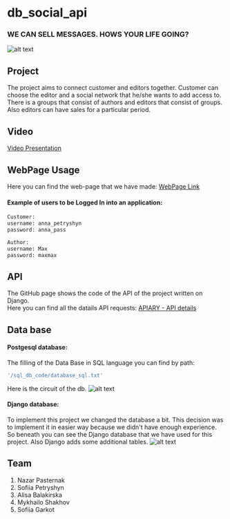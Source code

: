 # db_social_api

### WE CAN SELL MESSAGES. HOWS YOUR LIFE GOING?
![alt text](https://pics.me.me/when-they-ask-you-hows-your-life-going-32408090.png) 


## Project
The project aims to connect customer and editors together. Customer can choose the editor and a social network that he/she wants to add access to.
There is a groups that consist of authors and editors that consist of groups.
Also editors can have sales for a particular period.

## Video

[Video Presentation](https://drive.google.com/drive/folders/1E943nK9W2DV0yIfF5_2_EdXRXyH11Csx?usp=sharing)

## WebPage Usage
Here you can find the web-page that we have made: [WebPage Link](https://priceless-nobel-1c7878.netlify.app/)
#### Example of users to be Logged In into an application:
```bash
Customer:
username: anna_petryshyn
password: anna_pass

Author:
username: Max
password: maxmax 
```

## API

The GitHub page shows the code of the API of the project written on Django.\
Here you can find all the datails API requests: [APIARY - API details](https://sofiia.docs.apiary.io/#reference/0/users-collection)

## Data base
#### Postgesql database:
The filling of the Data Base in SQL language you can find by path: 
```bash
'/sql_db_code/database_sql.txt'
```
Here is the circuit of the db.
![alt text](https://github.com/SOFIAshyn/db_social_api/blob/master/photos/sql_data_base.jpeg?raw=true)

#### Django database:
To implement this project we changed the database a bit. This decision was to implement it in easier way because we didn't have enough experience. So beneath you can see the Django database that we have used for this project.
Also Django adds some additional tables.
![alt text](https://github.com/SOFIAshyn/db_social_api/blob/master/photos/django_data_base.jpeg?raw=true)

## Team
1. Nazar Pasternak
2. Sofiia Petryshyn
3. Alisa Balakirska
4. Mykhailo Shakhov
5. Sofiia Garkot